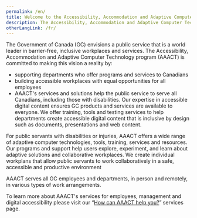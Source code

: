 ```yaml
---
permalink: /en/
title: Welcome to the Accessibility, Accommodation and Adaptive Computer Technology program (AAACT) website
description: The Accessibility, Accommodation and Adaptive Computer Technology (AAACT) program supports creating inclusive, barrier-free workplaces in the Government of Canada. It offers training, tools, and adaptive technologies to ensure accessibility for all employees, including those with disabilities. AAACT serves all government employees, providing resources both in person and remotely.
otherLangLink: /fr/
---
```


The Government of Canada (GC) envisions a public service that is a world leader in barrier-free, inclusive workplaces and services. The Accessibility, Accommodation and Adaptive Computer Technology program (AAACT) is committed to making this vision a reality by:

- supporting departments who offer programs and services to Canadians
- building accessible workplaces with equal opportunities for all employees
- AAACT's services and solutions help the public service to serve all Canadians, including those with disabilities. Our expertise in accessible digital content ensures GC products and services are available to everyone. We offer training, tools and testing services to help departments create accessible digital content that is inclusive by design such as documents, presentations and web content.

For public servants with disabilities or injuries, AAACT offers a wide range of adaptive computer technologies, tools, training, services and resources. Our programs and support help users explore, experiment, and learn about adaptive solutions and collaborative workplaces. We create individual workplans that allow public servants to work collaboratively in a safe, accessible and productive environment

AAACT serves all GC employees and departments, in person and remotely, in various types of work arrangements.

To learn more about AAACT's services for employees, management and digital accessibility please visit our “[How can AAACT help you?](./how-aaact-help-you/)” services page.
